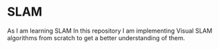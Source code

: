 # SLAM
As I am learning SLAM
In this repository I am implementing Visual SLAM algorithms from scratch to get a better understanding of them.
